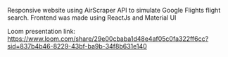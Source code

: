 Responsive website using AirScraper API to simulate Google Flights flight search.
Frontend was made using ReactJs and Material UI

Loom presentation link: https://www.loom.com/share/29e00cbaba1d48e4af05c0fa322ff6cc?sid=837b4b46-8229-43bf-ba9b-34f8b631e140
